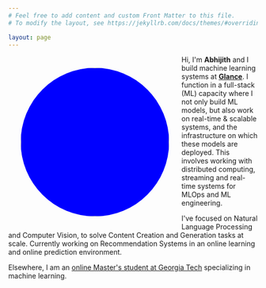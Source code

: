 ```yaml
---
# Feel free to add content and custom Front Matter to this file.
# To modify the layout, see https://jekyllrb.com/docs/themes/#overriding-theme-defaults

layout: page
---
```

<style>
    .circular_image {
    width: 300px;
    height: 300px;
    border-radius: 50%;
    overflow: hidden;
    background-color: blue;
    float: left;
    margin: 25px;
    display:inline-block;
    }
</style>

<img src="https://media-exp1.licdn.com/dms/image/C5603AQFXvRZC36hkag/profile-displayphoto-shrink_800_800/0/1639580027139?e=1646265600&v=beta&t=Mk5QYc3eWcYcADfBGPikmMxrhY4XN1pka1dQ-KhClfI" class="circular_image"/>
              

Hi, I'm **Abhijith** and I build machine learning systems at **[Glance](https://www.glance.com/)**. I function in a full-stack (ML) capacity where I not only build ML models, but also work on real-time & scalable systems, and the infrastructure on which these models are deployed. This involves working with distributed computing, streaming and real-time systems for MLOps and ML engineering.

I've focused on Natural Language Processing and Computer Vision, to solve Content Creation and Generation tasks at scale. Currently working on Recommendation Systems in an online learning and online prediction environment.

Elsewhere, I am an [online Master's student at Georgia Tech](https://omscs.gatech.edu/) specializing in machine learning.